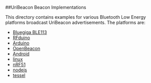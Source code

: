 ##UriBeacon Beacon Implementations

This directory contains examples for various Bluetooth Low Energy
platforms broadcast UriBeacon advertisements. The platforms
are:

* [Bluegiga BLE113](BLE113)
* [RFduino](RFduino)
* [Arduino](Arduino)
* [OpenBeacon](OpenBeacon)
* [Android](Android)
* [linux](linux)
* [nRF51](nRF51)
* [nodejs](nodejs)
* [tessel](tessel)